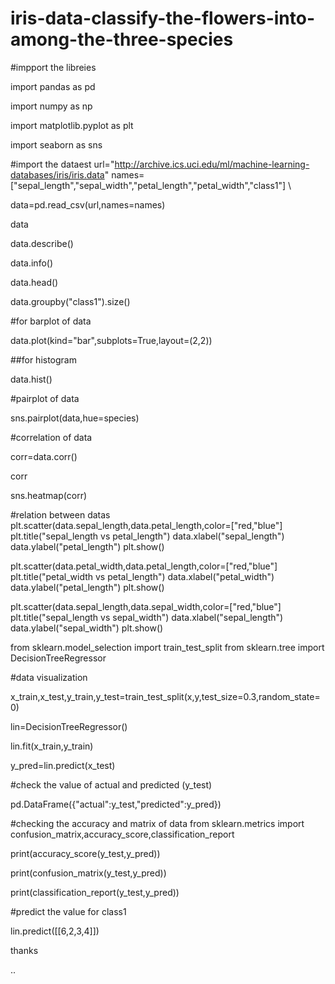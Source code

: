 # iris-data-classify-the-flowers-into-among-the-three-species
#impport the libreies

import pandas as pd


import numpy as np


import matplotlib.pyplot as plt


import seaborn as sns

#import the dataest
url="http://archive.ics.uci.edu/ml/machine-learning-databases/iris/iris.data"
names=["sepal_length","sepal_width","petal_length","petal_width","class1"]
\

data=pd.read_csv(url,names=names)

data


data.describe()

data.info()

data.head()

data.groupby("class1").size()

#for barplot of data

data.plot(kind="bar",subplots=True,layout=(2,2))

##for histogram 

data.hist()

#pairplot of data

sns.pairplot(data,hue=species)

#correlation of data

corr=data.corr()

corr

sns.heatmap(corr)

#relation between datas
plt.scatter(data.sepal_length,data.petal_length,color=["red,"blue"]
plt.title("sepal_length vs petal_length")
data.xlabel("sepal_length")
data.ylabel("petal_length")
plt.show()


plt.scatter(data.petal_width,data.petal_length,color=["red,"blue"]
plt.title("petal_width vs petal_length")
data.xlabel("petal_width")
data.ylabel("petal_length")
plt.show()


plt.scatter(data.sepal_length,data.sepal_width,color=["red,"blue"]
plt.title("sepal_length vs sepal_width")
data.xlabel("sepal_length")
data.ylabel("sepal_width")
plt.show()

from sklearn.model_selection import train_test_split
from sklearn.tree import DecisionTreeRegressor

#data visualization

x_train,x_test,y_train,y_test=train_test_split(x,y,test_size=0.3,random_state=0)


lin=DecisionTreeRegressor()

lin.fit(x_train,y_train)

y_pred=lin.predict(x_test)

#check the value of actual and predicted (y_test)

pd.DataFrame({"actual":y_test,"predicted":y_pred})

#checking the accuracy and matrix of data
from sklearn.metrics import confusion_matrix,accuracy_score,classification_report

print(accuracy_score(y_test,y_pred))

print(confusion_matrix(y_test,y_pred))

print(classification_report(y_test,y_pred))

#predict the value for class1

lin.predict([[6,2,3,4]])


thanks








..
